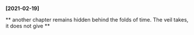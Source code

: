 **[2021-02-19]**

**
another chapter remains hidden behind the folds of time. The veil takes, it does not give
**